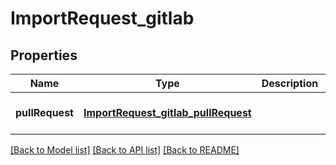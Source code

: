# ImportRequest_gitlab
## Properties

| Name | Type | Description | Notes |
|------------ | ------------- | ------------- | -------------|
| **pullRequest** | [**ImportRequest_gitlab_pullRequest**](ImportRequest_gitlab_pullRequest.md) |  | [optional] [default to null] |

[[Back to Model list]](../README.md#documentation-for-models) [[Back to API list]](../README.md#documentation-for-api-endpoints) [[Back to README]](../README.md)

